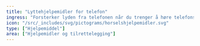 ```yaml
---
title: "Lyttehjelpemidler for telefon"
ingress: "Forsterker lyden fra telefonen når du trenger å høre telefonsamtale bedre."
icon: "/src/_includes/svg/pictograms/horselshjelpemidler.svg"
type: ["Hjelpemiddel"]
area: ["Hjelpemidler og tilrettelegging"]
---
```

